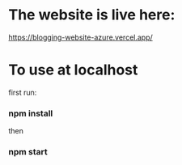 # The website is live here:

https://blogging-website-azure.vercel.app/

# To use at localhost


first run:
### npm install

then 
### npm start
